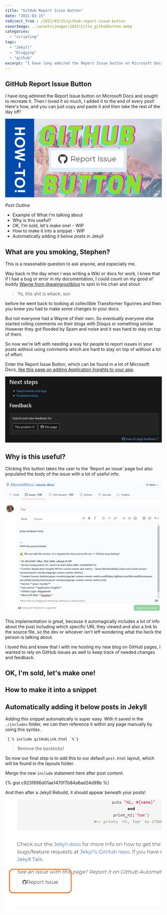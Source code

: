 ```yaml
---
title: "GitHub Report Issue Button"
date: "2021-03-15"
redirect_from : /2021/03/15/github-report-issue-button
coverImage: ..\assets\images\2021\title_githubbutton.webp
categories: 
  - "scripting"
tags: 
  - "Jekyll"
  - "blogging"
  - "github"
excerpt: "I have long admired the Report Issue button on Microsoft Docs and sought to recreate it.  Then I loved it so much, I added it to the end of every post!  Here's how, and you can just copy and paste it and then take the rest of the day off!"
---
```


## GitHub Report Issue Button

I have long admired the Report Issue button on Microsoft Docs and sought to recreate it.  Then I loved it so much, I added it to the end of every post!  Here's how, and you can just copy and paste it and then take the rest of the day off!

![Header for this post, reads 'How To Make GitHub Button'](..\assets\images\2021\title_githubbutton.webp)


*Post Outline*


* Example of What I'm talking about
* Why is this useful?
* OK, I'm sold, let's make one! - WIP
* How to make it into a snippet - WIP
* Automatically adding it below posts in Jekyll

## What are you smoking, Stephen?

This is a reasonable question to ask anyone, and especially me.  

Way back in the day when I was writing a Wiki or docs for work, I knew that if I had a bug or error in my documentation, I could count on my good ol' buddy [Wayne from @waingrositblog](https://twitter.com/waingrositblog) to spin in his chair and shout

>Yo, this shit is whack, son

before he went back to looking at collectible Transformer figurines and then you knew you had to make some changes to your docs.  

But not everyone had a Wayne of their own. So eventually everyone else started rolling comments on their blogs with Disqus or something similar.  However they got flooded by Spam and noise and it was hard to stay on top of them.  

So now we're left with needing a way for people to report issues in your posts without using comments which are hard to stay on top of without a lot of effort.

Enter the Report Issue Button, which can be found in a lot of Microsoft Docs, [like this page on adding Application Insights to your app](https://docs.microsoft.com/en-us/azure/azure-monitor/app/api-custom-events-metrics).

![shows a Microsoft docs page with a Feedback bar, with two buttons.  One button reads 'This Product', and the other reads 'This Page'](..\assets\images\2021\issuebuttonInAction.png)

##  Why is this useful?

Clicking this button takes the user to the 'Report an issue' page but also populated the body of the issue with a lot of useful info.

![Shows the Github repository for Azure Docs, opening a new Issue, with a body for the issue popualted with lots of fields listed below the image](..\assets\images\2021\issuebuttonBody.png)

This implementation is great, because it automagically includes a lot of info about the post including which specific URL they viewed and also a link to the source file, so the dev or whoever isn't left wondering what the heck the person is talking about.  

I loved this and knew that I with me hosting my new blog on GitHub pages, I wanted to rely on GitHub Issues as well to keep track of needed changes and feedback. 

##  OK, I'm sold, let's make one!
##  How to make it into a snippet

##  Automatically adding it below posts in Jekyll

Adding this snippet automatically is super easy.  With it saved in the `./includes` folder, we can then reference it within any page manually by using this syntax. 

```
`{`% include gitHubLink.html `%`}
```

>Remove the backticks!

So now our final step is to add this to our default `post.html` layout, which will be found in the layouts folder.

Merge the new `include` statement here after post content.

{% gist c923f896d01ae1470f7b84a6ad24d99b %}

And then after a Jekyll Rebuild, it should appear beneath your posts!

![Shows a working Report Issue Github button below a blog post.](..\assets\images\2021\GitHubReportButton.png)

